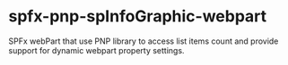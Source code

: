 # spfx-pnp-spInfoGraphic-webpart
 SPFx webPart that use PNP library to access list items count and provide support for dynamic webpart property settings.
